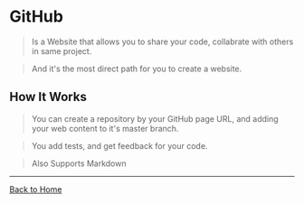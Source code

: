 # GitHub
>Is a Website that allows you to share your code, collabrate with others in same project.

 > And it's the most direct path for you to create a website.

 ## How It Works
 >You can create a repository by your GitHub page URL, and adding your web content to it's master branch.

 > You add tests, and get feedback for your code.
 
 >Also Supports Markdown
 -----------------------

 [Back to Home](README.md)